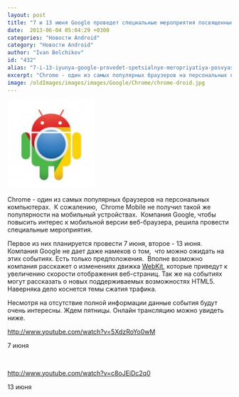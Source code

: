 ```yaml
---
layout: post
title: "7 и 13 июня Google проведет специальные мероприятия посвященные Chrome Mobile"
date:  2013-06-04 05:04:29 +0300
categories: "Новости Android"
category: "Новости Android"
author: "Ivan Belchikov"
id: "432"
alias: "7-i-13-iyunya-google-provedet-spetsialnye-meropriyatiya-posvyashchennye-chrome-mobile"
excerpt: "Chrome - один из самых популярных браузеров на персональных компьютерах.  К сожалению,  Chrome Mobile не получил такой же популярности на мобильный устройствах.  Компания Google, чтобы повысить интерес к мобильной версии веб-браузера, решила провести специальные мероприятия. "
image: /oldImages/images/images/Google/Chrome/chrome-droid.jpg
---
```

<img src="/oldImages/images/images/Google/Chrome/chrome-droid.jpg" alt="Chrome для Android" width="197" height="197" />

Chrome - один из самых популярных браузеров на персональных компьютерах.  К сожалению,  Chrome Mobile не получил такой же популярности на мобильный устройствах.  Компания Google, чтобы повысить интерес к мобильной версии веб-браузера, решила провести специальные мероприятия. 


Первое из них планируется провести 7 июня, второе - 13 июня. Компания Google не дает даже намеков о том,  что можно ожидать на этих событиях. Есть только предположения.  Вполне возможно компания расскажет о изменениях движка <a href="index.php?option=com_content&amp;view=article&amp;id=340&amp;catid=8&amp;Itemid=102">WebKit</a>, которые приведут к увеличению скорости отображения веб-страниц. Так же на событиях могут рассказать о новых поддерживаемых возможностях HTML5. Наверняка дело коснется темы сжатия трафика. 

Несмотря на отсутствие полной информации данные события будут очень интересны. Ждем пятницы. Онлайн трансляцию можно увидеть ниже.

http://www.youtube.com/watch?v=5XdzRoYo0wM

7 июня

 

http://www.youtube.com/watch?v=c8oJEiDc2q0

13 июня
